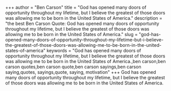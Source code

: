 +++
author = "Ben Carson"
title = "God has opened many doors of opportunity throughout my lifetime, but I believe the greatest of those doors was allowing me to be born in the United States of America."
description = "the best Ben Carson Quote: God has opened many doors of opportunity throughout my lifetime, but I believe the greatest of those doors was allowing me to be born in the United States of America."
slug = "god-has-opened-many-doors-of-opportunity-throughout-my-lifetime-but-i-believe-the-greatest-of-those-doors-was-allowing-me-to-be-born-in-the-united-states-of-america"
keywords = "God has opened many doors of opportunity throughout my lifetime, but I believe the greatest of those doors was allowing me to be born in the United States of America.,ben carson,ben carson quotes,ben carson quote,ben carson sayings,ben carson saying,quotes, sayings,quote, saying, motivation"
+++
God has opened many doors of opportunity throughout my lifetime, but I believe the greatest of those doors was allowing me to be born in the United States of America.
